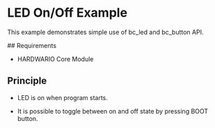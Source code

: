 # LED On/Off Example


This example demonstrates simple use of bc_led and bc_button API.


## Requirements


* HARDWARIO Core Module


## Principle


* LED is on when program starts.

* It is possible to toggle between on and off state by pressing BOOT button.
